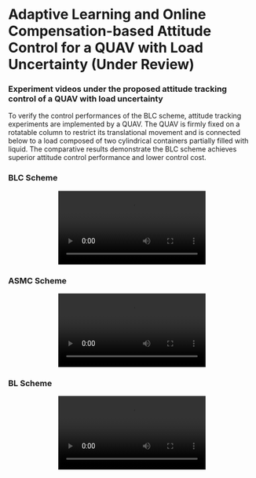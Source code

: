 # Adaptive Learning and Online Compensation-based Attitude Control for a QUAV with Load Uncertainty (Under Review)
### Experiment videos under the proposed attitude tracking control of a QUAV with load uncertainty
To verify the control performances of the BLC scheme, attitude tracking experiments are implemented by a QUAV. The QUAV is firmly fixed on a rotatable column to restrict its translational movement and is connected below to a load composed of two cylindrical containers partially filled with liquid. The comparative results demonstrate the BLC scheme achieves superior attitude control performance and lower control cost.

### BLC Scheme
<div align=center>
<video src="https://github.com/user-attachments/assets/c74c2226-6a4e-4a3a-893c-1ebe79e0755c.mp4"></video>
</div>

### ASMC Scheme
<div align=center>
<video src="https://github.com/user-attachments/assets/2bf04d11-79c4-430a-9a09-1a58587c7e43.mp4"></video>
</div>

### BL Scheme
<div align=center>
<video src="https://github.com/user-attachments/assets/d0cd642d-ee68-43b6-9fe0-6fd513b4ea91.mp4"></video>
</div>


